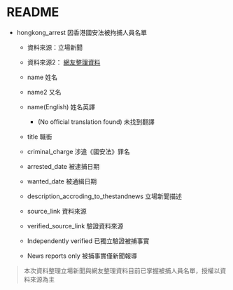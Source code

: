 # README

* hongkong_arrest 因香港國安法被拘捕人員名單
  * 資料來源：立場新聞
  * 資料來源2： [網友整理資料]("https://docs.google.com/spreadsheets/u/1/d/1fdD1kyaeKqzJ7cKyxxPhqMfu0E_zIhIX-PuAB9h7rhs/edit?fbclid=IwAR3hF5FIltXkWTRmZFtCzVLEH-8ntgSA2-81Fz3wvQzAFKmEzvxeiO_3KmE#gid=0")

  * name 姓名
  * name2 又名
  * name(English) 姓名英譯
    * (No official translation found) 未找到翻譯
  * title 職銜
  * criminal_charge 涉違《國安法》罪名
  * arrested_date 被逮捕日期
  * wanted_date 被通緝日期
  * description_accroding_to_thestandnews 立場新聞描述
  * source_link 資料來源
  * verified_source_link 驗證資料來源
  * Independently verified 已獨立驗證被捕事實
  * News reports only 被捕事實僅新聞報導


>本次資料整理立場新聞與網友整理資料目前已掌握被捕人員名單，授權以資料來源為主
